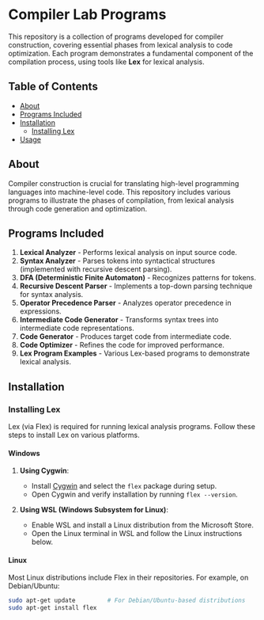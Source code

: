 # Compiler Lab Programs

This repository is a collection of programs developed for compiler construction, covering essential phases from lexical analysis to code optimization. Each program demonstrates a fundamental component of the compilation process, using tools like **Lex** for lexical analysis.

## Table of Contents
- [About](#about)
- [Programs Included](#programs-included)
- [Installation](#installation)
  - [Installing Lex](#installing-lex)
- [Usage](#usage)

## About

Compiler construction is crucial for translating high-level programming languages into machine-level code. This repository includes various programs to illustrate the phases of compilation, from lexical analysis through code generation and optimization. 

## Programs Included

1. **Lexical Analyzer** - Performs lexical analysis on input source code.
2. **Syntax Analyzer** - Parses tokens into syntactical structures (implemented with recursive descent parsing).
3. **DFA (Deterministic Finite Automaton)** - Recognizes patterns for tokens.
4. **Recursive Descent Parser** - Implements a top-down parsing technique for syntax analysis.
5. **Operator Precedence Parser** - Analyzes operator precedence in expressions.
6. **Intermediate Code Generator** - Transforms syntax trees into intermediate code representations.
7. **Code Generator** - Produces target code from intermediate code.
8. **Code Optimizer** - Refines the code for improved performance.
9. **Lex Program Examples** - Various Lex-based programs to demonstrate lexical analysis.

## Installation

### Installing Lex

Lex (via Flex) is required for running lexical analysis programs. Follow these steps to install Lex on various platforms.

#### Windows

1. **Using Cygwin**:
   - Install [Cygwin](https://www.cygwin.com/) and select the `flex` package during setup.
   - Open Cygwin and verify installation by running `flex --version`.

2. **Using WSL (Windows Subsystem for Linux)**:
   - Enable WSL and install a Linux distribution from the Microsoft Store.
   - Open the Linux terminal in WSL and follow the Linux instructions below.

#### Linux

Most Linux distributions include Flex in their repositories. For example, on Debian/Ubuntu:

```bash
sudo apt-get update         # For Debian/Ubuntu-based distributions
sudo apt-get install flex
